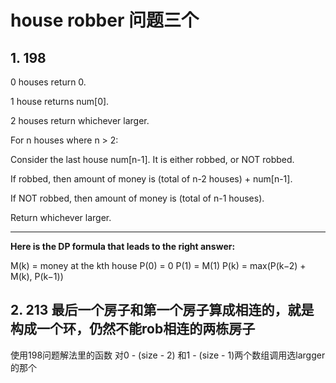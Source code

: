 # house robber 问题三个
## 1. 198
0 houses return 0.

1 house returns num[0].

2 houses return whichever larger.

For n houses where n > 2:

Consider the last house num[n-1]. It is either robbed, or NOT robbed.

If robbed, then amount of money is (total of n-2 houses) + num[n-1].

If NOT robbed, then amount of money is (total of n-1 houses).

Return whichever larger.

---

**Here is the DP formula that leads to the right answer:**

M(k) = money at the kth house
P(0) = 0
P(1) = M(1)
P(k) = max(P(k−2) + M(k), P(k−1))

## 2. 213 最后一个房子和第一个房子算成相连的，就是构成一个环，仍然不能rob相连的两栋房子
使用198问题解法里的函数
对0 - (size - 2)
和1 - (size - 1)两个数组调用选largger的那个
